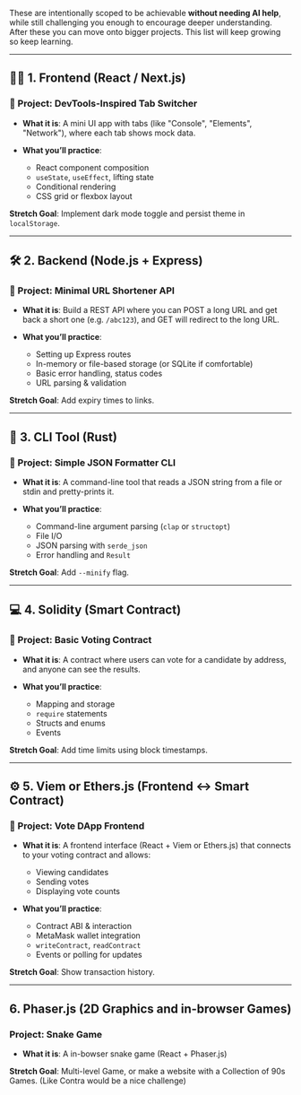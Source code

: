 These are intentionally scoped to be achievable **without needing AI help**, while still challenging you enough to encourage deeper understanding. After these you can move onto bigger projects. This list will keep growing so keep learning. 

---

## 🧑‍🎨 1. **Frontend (React / Next.js)**

### 🧩 Project: **DevTools-Inspired Tab Switcher**

* **What it is**: A mini UI app with tabs (like "Console", "Elements", "Network"), where each tab shows mock data.
* **What you’ll practice**:

  * React component composition
  * `useState`, `useEffect`, lifting state
  * Conditional rendering
  * CSS grid or flexbox layout

**Stretch Goal**: Implement dark mode toggle and persist theme in `localStorage`.

---

## 🛠️ 2. **Backend (Node.js + Express)**

### 🧩 Project: **Minimal URL Shortener API**

* **What it is**: Build a REST API where you can POST a long URL and get back a short one (e.g. `/abc123`), and GET will redirect to the long URL.
* **What you’ll practice**:

  * Setting up Express routes
  * In-memory or file-based storage (or SQLite if comfortable)
  * Basic error handling, status codes
  * URL parsing & validation

**Stretch Goal**: Add expiry times to links.

---

## 🧾 3. **CLI Tool (Rust)**

### 🧩 Project: **Simple JSON Formatter CLI**

* **What it is**: A command-line tool that reads a JSON string from a file or stdin and pretty-prints it.
* **What you’ll practice**:

  * Command-line argument parsing (`clap` or `structopt`)
  * File I/O
  * JSON parsing with `serde_json`
  * Error handling and `Result`

**Stretch Goal**: Add `--minify` flag.

---

## 💻 4. **Solidity (Smart Contract)**

### 🧩 Project: **Basic Voting Contract**

* **What it is**: A contract where users can vote for a candidate by address, and anyone can see the results.
* **What you’ll practice**:

  * Mapping and storage
  * `require` statements
  * Structs and enums
  * Events

**Stretch Goal**: Add time limits using block timestamps.

---

## ⚙️ 5. **Viem or Ethers.js (Frontend ↔ Smart Contract)**

### 🧩 Project: **Vote DApp Frontend**

* **What it is**: A frontend interface (React + Viem or Ethers.js) that connects to your voting contract and allows:

  * Viewing candidates
  * Sending votes
  * Displaying vote counts
* **What you’ll practice**:

  * Contract ABI & interaction
  * MetaMask wallet integration
  * `writeContract`, `readContract`
  * Events or polling for updates

**Stretch Goal**: Show transaction history.

---

## 6. **Phaser.js (2D Graphics and in-browser Games)**

### Project: **Snake Game**

* **What it is**: A in-bowser snake game (React + Phaser.js) 

**Stretch Goal**: Multi-level Game, or make a website with a Collection of 90s Games. (Like Contra would be a nice challenge)
